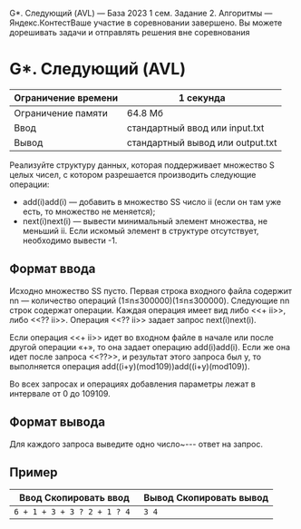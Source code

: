 G\*. Следующий (AVL) — База 2023 1 сем. Задание 2. Алгоритмы — Яндекс.КонтестВаше участие в соревновании завершено. Вы можете дорешивать задачи и отправлять решения вне соревнования

# G\*. Следующий (AVL)

| Ограничение времени | 1 секунда |
| --- | --- |
| Ограничение памяти | 64.8 Мб |
| Ввод | стандартный ввод или input.txt |
| Вывод | стандартный вывод или output.txt |

Реализуйте структуру данных, которая поддерживает множество S целых чисел, с котором разрешается производить следующие операции:

- add(i)add(i) — добавить в множество SS число ii (если он там уже есть, то множество не меняется);
- next(i)next(i) — вывести минимальный элемент множества, не меньший ii. Если искомый элемент в структуре отсутствует, необходимо вывести -1.

## Формат ввода

Исходно множество SS пусто. Первая строка входного файла содержит nn — количество операций (1≤n≤300000)(1≤n≤300000). Следующие nn строк содержат операции. Каждая операция имеет вид либо \<\<+ ii>>, либо \<\<?? ii>>. Операция \<\<?? ii>> задает запрос next(i)next(i).

Если операция \<\<+ ii>> идет во входном файле в начале или после другой операции «+», то она задает операцию add(i)add(i). Если же она идет после запроса \<\<??>>, и результат этого запроса был y, то выполняется операция add((i+y)(mod109))add((i+y)(mod109)).

Во всех запросах и операциях добавления параметры лежат в интервале от 0 до 109109.

## Формат вывода

Для каждого запроса выведите одно число~--- ответ на запрос.

## Пример

| Ввод Скопировать ввод | Вывод Скопировать вывод |
| --- | --- |
| `6 + 1 + 3 + 3 ? 2 + 1 ? 4 ` | `3 4 ` |

